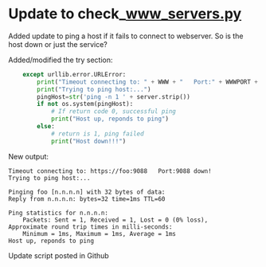 # Update to check_www_servers.py
Added update to ping a host if it fails to connect to webserver.  So is the host down or just the service?

Added/modified the try section:


```python
	except urllib.error.URLError:
		print("Timeout connecting to: " + WWW + "   Port:" + WWWPORT + " down!")
		print("Trying to ping host:...")
		pingHost=str('ping -n 1 ' + server.strip())
		if not os.system(pingHost):
			# If return code 0, successful ping
			print("Host up, reponds to ping")
		else:
			# return is 1, ping failed
			print("Host down!!!")
```

New output:
```
Timeout connecting to: https://foo:9088   Port:9088 down!
Trying to ping host:...

Pinging foo [n.n.n.n] with 32 bytes of data:
Reply from n.n.n.n: bytes=32 time=1ms TTL=60

Ping statistics for n.n.n.n:
    Packets: Sent = 1, Received = 1, Lost = 0 (0% loss),
Approximate round trip times in milli-seconds:
    Minimum = 1ms, Maximum = 1ms, Average = 1ms
Host up, reponds to ping
```


Update script posted in Github
